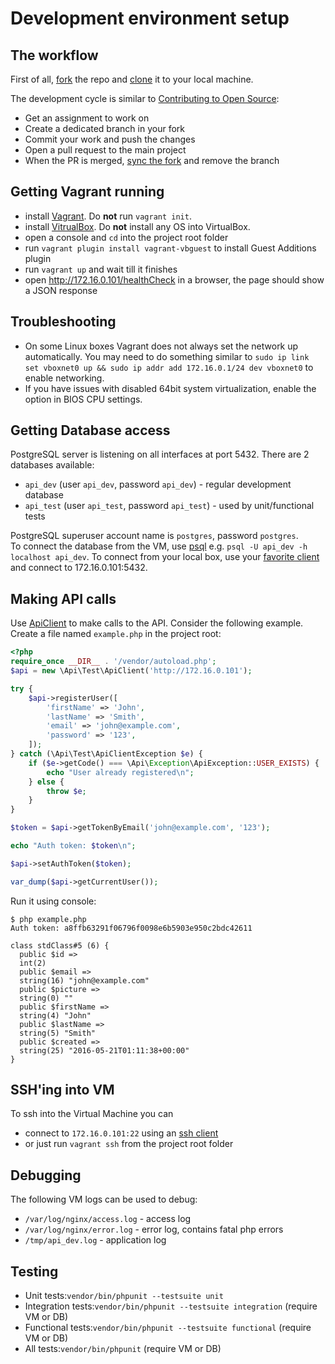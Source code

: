 # Development environment setup
## The workflow
First of all, [fork](https://help.github.com/articles/fork-a-repo/) the repo and [clone](https://help.github.com/articles/cloning-a-repository/) it to your local machine. 

The development cycle is similar to [Contributing to Open Source]( https://guides.github.com/activities/contributing-to-open-source/):
* Get an assignment to work on
* Create a dedicated branch in your fork
* Commit your work and push the changes
* Open a pull request to the main project
* When the PR is merged, [sync the fork](https://help.github.com/articles/syncing-a-fork/) and remove the branch

## Getting Vagrant running
* install [Vagrant](https://www.vagrantup.com/). Do **not** run `vagrant init`.
* install [VitrualBox](https://www.virtualbox.org). Do **not** install any OS into VirtualBox.
* open a console and `cd` into the project root folder
* run `vagrant plugin install vagrant-vbguest` to install Guest Additions plugin
* run `vagrant up` and wait till it finishes
* open http://172.16.0.101/healthCheck in a browser, the page should show a JSON response

## Troubleshooting
* On some Linux boxes Vagrant does not always set the network up automatically. You may need to do something similar to `sudo ip link set vboxnet0 up && sudo ip addr add 172.16.0.1/24 dev vboxnet0` to enable networking.
* If you have issues with disabled 64bit system virtualization, enable the option in BIOS CPU settings.

## Getting Database access
PostgreSQL server is listening on all interfaces at port 5432. There are 2 databases available:

* `api_dev` (user `api_dev`, password `api_dev`) - regular development database
* `api_test` (user `api_test`, password `api_test`) - used by unit/functional tests

PostgreSQL superuser account name is `postgres`, password `postgres`.  
To connect the database from the VM, use [psql](http://www.postgresql.org/docs/current/static/app-psql.html) 
e.g. `psql -U api_dev -h localhost api_dev`. To connect from your local box, use your [favorite client](https://wiki.postgresql.org/wiki/Community_Guide_to_PostgreSQL_GUI_Tools) and connect to 172.16.0.101:5432.

## Making API calls
Use [ApiClient](../src/Test/ApiClient.php) to make calls to the API. Consider the following example.
Create a file named `example.php` in the project root:

```php
<?php
require_once __DIR__ . '/vendor/autoload.php';
$api = new \Api\Test\ApiClient('http://172.16.0.101');

try {
    $api->registerUser([
        'firstName' => 'John',
        'lastName' => 'Smith',
        'email' => 'john@example.com',
        'password' => '123',
    ]);
} catch (\Api\Test\ApiClientException $e) {
    if ($e->getCode() === \Api\Exception\ApiException::USER_EXISTS) {
        echo "User already registered\n";
    } else {
        throw $e;
    }
}

$token = $api->getTokenByEmail('john@example.com', '123');

echo "Auth token: $token\n";

$api->setAuthToken($token);

var_dump($api->getCurrentUser());
```

Run it using console:

```
$ php example.php 
Auth token: a8ffb63291f06796f0098e6b5903e950c2bdc42611

class stdClass#5 (6) {
  public $id =>
  int(2)
  public $email =>
  string(16) "john@example.com"
  public $picture =>
  string(0) ""
  public $firstName =>
  string(4) "John"
  public $lastName =>
  string(5) "Smith"
  public $created =>
  string(25) "2016-05-21T01:11:38+00:00"
}
```

## SSH'ing into VM
To ssh into the Virtual Machine you can 
* connect to `172.16.0.101:22` using an [ssh client](https://en.wikipedia.org/wiki/Comparison_of_SSH_clients)
* or just run `vagrant ssh` from the project root folder

## Debugging
The following VM logs can be used to debug:
* `/var/log/nginx/access.log` - access log
* `/var/log/nginx/error.log` - error log, contains fatal php errors
* `/tmp/api_dev.log` - application log

## Testing

* Unit tests:`vendor/bin/phpunit --testsuite unit`
* Integration tests:`vendor/bin/phpunit --testsuite integration` (require VM or DB)
* Functional tests:`vendor/bin/phpunit --testsuite functional` (require VM or DB)
* All tests:`vendor/bin/phpunit` (require VM or DB)
